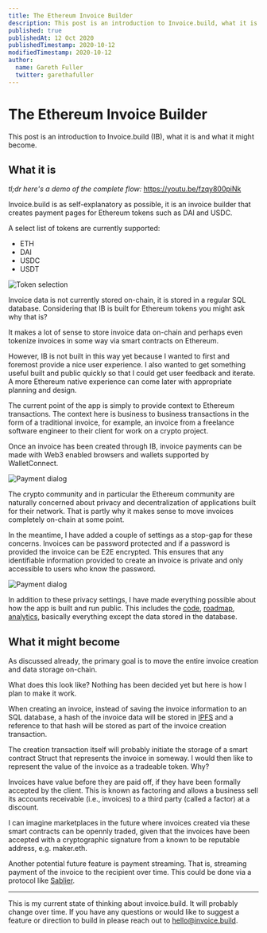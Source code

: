 ```yaml
---
title: The Ethereum Invoice Builder
description: This post is an introduction to Invoice.build, what it is and what it might become.
published: true
publishedAt: 12 Oct 2020
publishedTimestamp: 2020-10-12
modifiedTimestamp: 2020-10-12
author:
  name: Gareth Fuller
  twitter: garethafuller
---
```


# The Ethereum Invoice Builder
This post is an introduction to Invoice.build (IB), what it is and what it might become.

## What it is
*tl;dr here's a demo of the complete flow:* https://youtu.be/fzqy800piNk

Invoice.build is as self-explanatory as possible, it is an invoice builder that creates payment pages for Ethereum tokens such as DAI and USDC.

A select list of tokens are currently supported:

- ETH
- DAI
- USDC
- USDT

![Token selection](/images/screenshots/token-selection.png)

Invoice data is not currently stored on-chain, it is stored in a regular SQL database. Considering that IB is built for Ethereum tokens you might ask why that is?

It makes a lot of sense to store invoice data on-chain and perhaps even tokenize invoices in some way via smart contracts on Ethereum. 

However, IB is not built in this way yet because I wanted to first and foremost provide a nice user experience. I also wanted to get something useful built and public quickly so that I could get user feedback and iterate. A more Ethereum native experience can come later with appropriate planning and design.

The current point of the app is simply to provide context to Ethereum transactions. The context here is business to business transactions in the form of a traditional invoice, for example, an invoice from a freelance software engineer to their client for work on a crypto project.

Once an invoice has been created through IB, invoice payments can be made with Web3 enabled browsers and wallets supported by WalletConnect.

![Payment dialog](/images/screenshots/payment-dialog.png)

The crypto community and in particular the Ethereum community are naturally concerned about privacy and decentralization of applications built for their network. That is partly why it makes sense to move invoices completely on-chain at some point.

In the meantime, I have added a couple of settings as a stop-gap for these concerns. Invoices can be password protected and if a password is provided the invoice can be E2E encrypted. This ensures that any identifiable information provided to create an invoice is private and only accessible to users who know the password.

![Payment dialog](/images/screenshots/invoice-settings.png)

In addition to these privacy settings, I have made everything possible about how the app is built and run public. This includes the [code](https://github.com/Invoice-build), [roadmap](https://trello.com/b/RKj2K6Hz/product-roadmap), [analytics](https://app.usefathom.com/share/qktowsha/invoice.build#/?range=last_7_days&site=27918), basically everything except the data stored in the database.

## What it might become
As discussed already, the primary goal is to move the entire invoice creation and data storage on-chain. 

What does this look like? Nothing has been decided yet but here is how I plan to make it work.

When creating an invoice, instead of saving the invoice information to an SQL database, a hash of the invoice data will be stored in [IPFS](https://ipfs.io/) and a reference to that hash will be stored as part of the invoice creation transaction.

The creation transaction itself will probably initiate the storage of a smart contract Struct that represents the invoice in someway. I would then like to represent the value of the invoice as a tradeable token. Why?

Invoices have value before they are paid off, if they have been formally accepted by the client. This is known as factoring and allows a business sell its accounts receivable (i.e., invoices) to a third party (called a factor) at a discount.

I can imagine marketplaces in the future where invoices created via these smart contracts can be opennly traded, given that the invoices have been accepted with a cryptographic signature from a known to be reputable address, e.g. maker.eth.

Another potential future feature is payment streaming. That is, streaming payment of the invoice to the recipient over time. This could be done via a protocol like [Sablier](https://sablier.finance/).

---

This is my current state of thinking about invoice.build. It will probably change over time. If you have any questions or would like to suggest a feature or direction to build in please reach out to hello@invoice.build.
